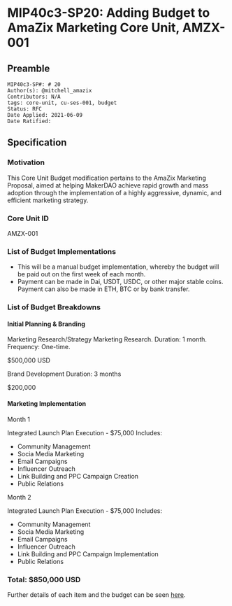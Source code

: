 # MIP40c3-SP20: Adding Budget to AmaZix Marketing Core Unit, AMZX-001

## Preamble

```
MIP40c3-SP#: # 20
Author(s): @mitchell_amazix
Contributors: N/A
tags: core-unit, cu-ses-001, budget
Status: RFC
Date Applied: 2021-06-09
Date Ratified:
```

## Specification

### Motivation

This Core Unit Budget modification pertains to the AmaZix Marketing Proposal, aimed at helping MakerDAO achieve rapid growth and mass adoption through the implementation of a highly aggressive, dynamic, and efficient marketing strategy.

### Core Unit ID

AMZX-001

### List of Budget Implementations

* This will be a manual budget implementation, whereby the budget will be paid out on the first week of each month.
* Payment can be made in Dai, USDT, USDC, or other major stable coins. Payment can also be made in ETH, BTC or by bank transfer.

### List of Budget Breakdowns

#### Initial Planning & Branding

Marketing Research/Strategy
Marketing Research.
Duration: 1 month.
Frequency: One-time.

$500,000 USD

Brand Development
Duration: 3 months

$200,000

#### Marketing Implementation

Month 1

Integrated Launch Plan Execution - $75,000
Includes:

* Community Management
* Socia Media Marketing
* Email Campaigns
* Influencer Outreach
* Link Building and PPC Campaign Creation
* Public Relations

Month 2

Integrated Launch Plan Execution - $75,000
Includes:

* Community Management
* Socia Media Marketing
* Email Campaigns
* Influencer Outreach
* Link Building and PPC Campaign Implementation
* Public Relations

### Total: $850,000 USD

Further details of each item and the budget can be seen [here](https://drive.google.com/drive/folders/1hIGZo8lweps0nLd4ILOVy2Q-UaswB1tS?usp=sharing).
